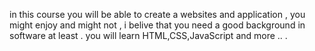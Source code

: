 
in this course you will be able to create a websites and application , you might enjoy  and might not , 
i belive that you need a good background in software at least .
you will learn HTML,CSS,JavaScript and more .. .
